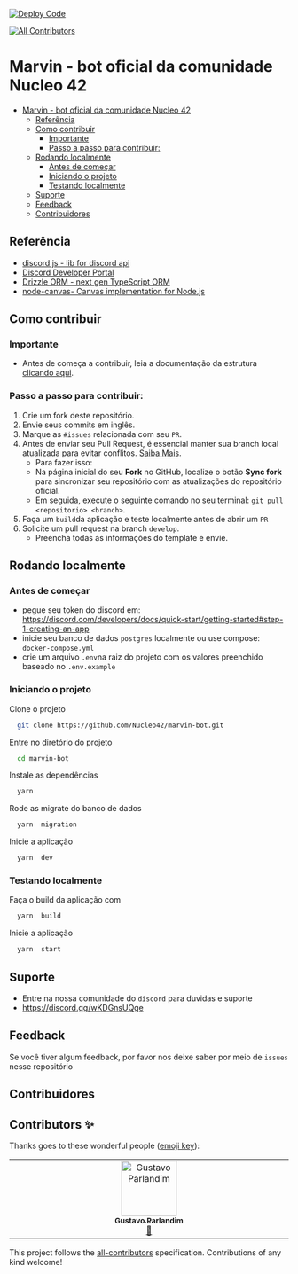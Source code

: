 [![Deploy Code](https://github.com/Nucleo42/marvin-bot/actions/workflows/deploy.yml/badge.svg?branch=main)](https://github.com/Nucleo42/marvin-bot/actions/workflows/deploy.yml)
<!-- ALL-CONTRIBUTORS-BADGE:START - Do not remove or modify this section -->
[![All Contributors](https://img.shields.io/badge/all_contributors-1-orange.svg?style=flat-square)](#contributors-)
<!-- ALL-CONTRIBUTORS-BADGE:END -->

# Marvin - bot oficial da comunidade Nucleo 42

- [Marvin - bot oficial da comunidade Nucleo 42](#marvin---bot-oficial-da-comunidade-nucleo-42)
  - [Referência](#referência)
  - [Como  contribuir](#como--contribuir)
    - [Importante](#importante)
    - [Passo a passo para contribuir:](#passo-a-passo-para-contribuir)
  - [Rodando localmente](#rodando-localmente)
    - [Antes de começar](#antes-de-começar)
    - [Iniciando o projeto](#iniciando-o-projeto)
    - [Testando localmente](#testando-localmente)
  - [Suporte](#suporte)
  - [Feedback](#feedback)
  - [Contribuidores](#contribuidores)

## Referência

 - [discord.js - lib for discord api](https://discord.js.org/)
 - [Discord Developer Portal](https://discord.com/developers/docs/intro)
 - [Drizzle ORM - next gen TypeScript ORM](https://orm.drizzle.team/)
 - [node-canvas-  Canvas implementation for Node.js](https://github.com/Automattic/node-canvas)



## Como  contribuir
### Importante

- Antes de começa a contribuir, leia a documentação da estrutura [clicando aqui](https://github.com/Nucleo42/marvin-bot/blob/main/docs/infrastructure.md).

### Passo a passo para contribuir:

1. Crie um fork deste repositório.
2. Envie seus commits em inglês.
3. Marque as `#issues` relacionada com seu `PR`.
4. Antes de enviar seu Pull Request, é essencial manter sua branch local atualizada para evitar conflitos. [Saiba Mais](https://www.freecodecamp.org/portuguese/news/git-pull-explicado/).
   - Para fazer isso:
   - Na página inicial do seu **Fork** no GitHub, localize o botão **Sync fork** para sincronizar seu repositório com as atualizações do repositório oficial.
   - Em seguida, execute o seguinte comando no seu terminal: `git pull <repositorio> <branch>`.
5. Faça um `build`da aplicação e teste localmente antes de abrir um `PR` 
5. Solicite um pull request na branch `develop`.
   - Preencha todas as informações do template e envie.



## Rodando localmente

### Antes de começar
- pegue seu token do discord em: https://discord.com/developers/docs/quick-start/getting-started#step-1-creating-an-app
- inicie seu banco de dados `postgres` localmente ou use compose: `docker-compose.yml`
- crie um arquivo `.env`na raiz do projeto com os valores preenchido baseado no `.env.example`

### Iniciando o projeto

Clone o projeto

```bash
  git clone https://github.com/Nucleo42/marvin-bot.git
```

Entre no diretório do projeto

```bash
  cd marvin-bot
```

Instale as dependências

```bash
  yarn 
```

Rode as migrate do banco de dados

```bash
  yarn  migration
```

Inicie a aplicação

```bash
  yarn  dev
```
### Testando localmente

Faça o build da aplicação com

```bash
  yarn  build
```

Inicie a aplicação

```bash
  yarn  start
```

## Suporte
- Entre na nossa comunidade do `discord` para duvidas e suporte
- https://discord.gg/wKDGnsUQge

## Feedback

Se você tiver algum feedback, por favor nos deixe saber por meio de `issues` nesse repositório

## Contribuidores


## Contributors ✨

Thanks goes to these wonderful people ([emoji key](https://allcontributors.org/docs/en/emoji-key)):

<!-- ALL-CONTRIBUTORS-LIST:START - Do not remove or modify this section -->
<!-- prettier-ignore-start -->
<!-- markdownlint-disable -->
<table>
  <tbody>
    <tr>
      <td align="center" valign="top" width="14.28%"><a href="https://github.com/parlandin"><img src="https://avatars.githubusercontent.com/u/56051040?v=4?s=100" width="100px;" alt="Gustavo Parlandim"/><br /><sub><b>Gustavo Parlandim</b></sub></a><br /><a href="#maintenance-parlandin" title="Maintenance">🚧</a></td>
    </tr>
  </tbody>
</table>

<!-- markdownlint-restore -->
<!-- prettier-ignore-end -->

<!-- ALL-CONTRIBUTORS-LIST:END -->

This project follows the [all-contributors](https://github.com/all-contributors/all-contributors) specification. Contributions of any kind welcome!